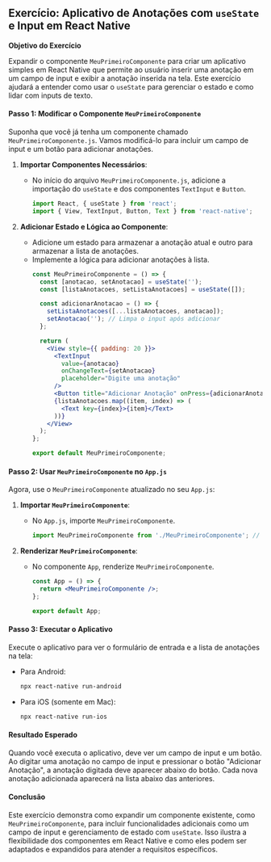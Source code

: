 ## Exercício: Aplicativo de Anotações com `useState` e Input em React Native

**Objetivo do Exercício**

Expandir o componente `MeuPrimeiroComponente` para criar um aplicativo simples em React Native que permite ao usuário inserir uma anotação em um campo de input e exibir a anotação inserida na tela. Este exercício ajudará a entender como usar o `useState` para gerenciar o estado e como lidar com inputs de texto.

#### Passo 1: Modificar o Componente `MeuPrimeiroComponente`

Suponha que você já tenha um componente chamado `MeuPrimeiroComponente.js`. Vamos modificá-lo para incluir um campo de input e um botão para adicionar anotações.

1. **Importar Componentes Necessários**:
   - No início do arquivo `MeuPrimeiroComponente.js`, adicione a importação do `useState` e dos componentes `TextInput` e `Button`.
     ```jsx
     import React, { useState } from 'react';
     import { View, TextInput, Button, Text } from 'react-native';
     ```

2. **Adicionar Estado e Lógica ao Componente**:
   - Adicione um estado para armazenar a anotação atual e outro para armazenar a lista de anotações.
   - Implemente a lógica para adicionar anotações à lista.
     ```jsx
     const MeuPrimeiroComponente = () => {
       const [anotacao, setAnotacao] = useState('');
       const [listaAnotacoes, setListaAnotacoes] = useState([]);

       const adicionarAnotacao = () => {
         setListaAnotacoes([...listaAnotacoes, anotacao]);
         setAnotacao(''); // Limpa o input após adicionar
       };

       return (
         <View style={{ padding: 20 }}>
           <TextInput
             value={anotacao}
             onChangeText={setAnotacao}
             placeholder="Digite uma anotação"
           />
           <Button title="Adicionar Anotação" onPress={adicionarAnotacao} />
           {listaAnotacoes.map((item, index) => (
             <Text key={index}>{item}</Text>
           ))}
         </View>
       );
     };

     export default MeuPrimeiroComponente;
     ```

#### Passo 2: Usar `MeuPrimeiroComponente` no `App.js`

Agora, use o `MeuPrimeiroComponente` atualizado no seu `App.js`:

1. **Importar `MeuPrimeiroComponente`**:
   - No `App.js`, importe `MeuPrimeiroComponente`.
     ```jsx
     import MeuPrimeiroComponente from './MeuPrimeiroComponente'; // Ajuste o caminho conforme necessário
     ```

2. **Renderizar `MeuPrimeiroComponente`**:
   - No componente `App`, renderize `MeuPrimeiroComponente`.
     ```jsx
     const App = () => {
       return <MeuPrimeiroComponente />;
     };

     export default App;
     ```

#### Passo 3: Executar o Aplicativo

Execute o aplicativo para ver o formulário de entrada e a lista de anotações na tela:

- Para Android:
  ```bash
  npx react-native run-android
  ```

- Para iOS (somente em Mac):
  ```bash
  npx react-native run-ios
  ```

#### Resultado Esperado

Quando você executa o aplicativo, deve ver um campo de input e um botão. Ao digitar uma anotação no campo de input e pressionar o botão "Adicionar Anotação", a anotação digitada deve aparecer abaixo do botão. Cada nova anotação adicionada aparecerá na lista abaixo das anteriores.

#### Conclusão

Este exercício demonstra como expandir um componente existente, como `MeuPrimeiroComponente`, para incluir funcionalidades adicionais como um campo de input e gerenciamento de estado com `useState`. Isso ilustra a flexibilidade dos componentes em React Native e como eles podem ser adaptados e expandidos para atender a requisitos específicos.
